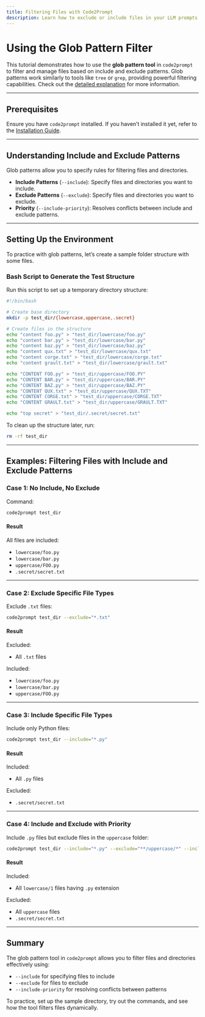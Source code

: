 ```yaml
---
title: Filtering Files with Code2Prompt
description: Learn how to exclude or include files in your LLM prompts using powerful filtering options.
---
```


# Using the Glob Pattern Filter

This tutorial demonstrates how to use the **glob pattern tool** in `code2prompt` to filter and manage files based on include and exclude patterns. Glob patterns work similarly to tools like `tree` or `grep`, providing powerful filtering capabilities. Check out the [detailed explanation](../explanations/glob_pattern_tool) for more information.

---

## Prerequisites

Ensure you have `code2prompt` installed. If you haven’t installed it yet, refer to the [Installation Guide](../how_to/install).

---

## Understanding Include and Exclude Patterns

Glob patterns allow you to specify rules for filtering files and directories.

- **Include Patterns** (`--include`): Specify files and directories you want to include.
- **Exclude Patterns** (`--exclude`): Specify files and directories you want to exclude.
- **Priority** (`--include-priority`): Resolves conflicts between include and exclude patterns.

---

## Setting Up the Environment

To practice with glob patterns, let’s create a sample folder structure with some files.

### Bash Script to Generate the Test Structure

Run this script to set up a temporary directory structure:

```bash
#!/bin/bash

# Create base directory
mkdir -p test_dir/{lowercase,uppercase,.secret}

# Create files in the structure
echo "content foo.py" > "test_dir/lowercase/foo.py"
echo "content bar.py" > "test_dir/lowercase/bar.py"
echo "content baz.py" > "test_dir/lowercase/baz.py"
echo "content qux.txt" > "test_dir/lowercase/qux.txt"
echo "content corge.txt" > "test_dir/lowercase/corge.txt"
echo "content grault.txt" > "test_dir/lowercase/grault.txt"

echo "CONTENT FOO.py" > "test_dir/uppercase/FOO.PY"
echo "CONTENT BAR.py" > "test_dir/uppercase/BAR.PY"
echo "CONTENT BAZ.py" > "test_dir/uppercase/BAZ.PY"
echo "CONTENT QUX.txt" > "test_dir/uppercase/QUX.TXT"
echo "CONTENT CORGE.txt" > "test_dir/uppercase/CORGE.TXT"
echo "CONTENT GRAULT.txt" > "test_dir/uppercase/GRAULT.TXT"

echo "top secret" > "test_dir/.secret/secret.txt"
```

To clean up the structure later, run:

```bash
rm -rf test_dir
```

---

## Examples: Filtering Files with Include and Exclude Patterns

### Case 1: No Include, No Exclude

Command:

```bash
code2prompt test_dir
```

#### Result

All files are included:

- `lowercase/foo.py`
- `lowercase/bar.py`
- `uppercase/FOO.py`
- `.secret/secret.txt`

---

### Case 2: Exclude Specific File Types

Exclude `.txt` files:

```bash
code2prompt test_dir --exclude="*.txt"
```

#### Result

Excluded:

- All `.txt` files

Included:

- `lowercase/foo.py`
- `lowercase/bar.py`
- `uppercase/FOO.py`

---

### Case 3: Include Specific File Types

Include only Python files:

```bash
code2prompt test_dir --include="*.py"
```

#### Result

Included:

- All `.py` files

Excluded:

- `.secret/secret.txt`

---

### Case 4: Include and Exclude with Priority

Include `.py` files but exclude files in the `uppercase` folder:

```bash
code2prompt test_dir --include="*.py" --exclude="**/uppercase/*" --include-priority=true
```

#### Result

Included:

- All `lowercase/1` files having `.py` extension

Excluded:

- All `uppercase` files
- `.secret/secret.txt`

---

## Summary

The glob pattern tool in `code2prompt` allows you to filter files and directories effectively using:

- `--include` for specifying files to include
- `--exclude` for files to exclude
- `--include-priority` for resolving conflicts between patterns

To practice, set up the sample directory, try out the commands, and see how the tool filters files dynamically.
